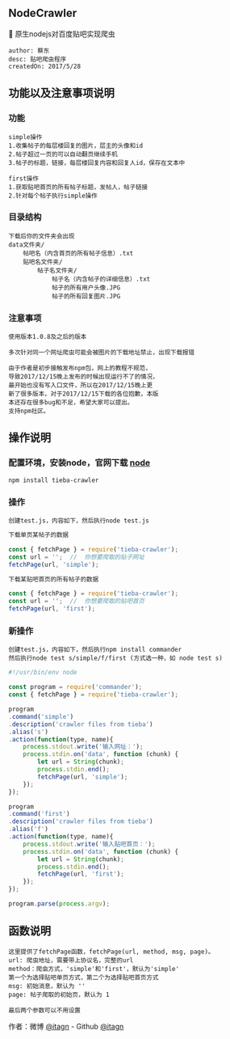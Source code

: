 ## NodeCrawler
:rocket: 原生nodejs对百度贴吧实现爬虫

    author: 蔡东
    desc: 贴吧爬虫程序
    createdOn: 2017/5/28

## 功能以及注意事项说明
### 功能

    simple操作
    1.收集帖子的每层楼回复的图片，层主的头像和id
    2.帖子超过一页的可以自动翻页继续手机
    3.帖子的标题，链接，每层楼回复内容和回复人id，保存在文本中
    
    first操作
    1.获取贴吧首页的所有帖子标题，发帖人，帖子链接
    2.针对每个帖子执行simple操作

### 目录结构

    下载后你的文件夹会出现
    data文件夹/
        帖吧名（内含首页的所有帖子信息）.txt    
        贴吧名文件夹/
            帖子名文件夹/
                帖子名（内含帖子的详细信息）.txt
                帖子的所有用户头像.JPG
                帖子的所有回复图片.JPG

### 注意事项

    使用版本1.0.8及之后的版本

    多次针对同一个网址爬虫可能会被图片的下载地址禁止，出现下载报错

    由于作者是初步接触发布npm包，网上的教程不规范，
    导致2017/12/15晚上发布的时候出现运行不了的情况，
    最开始也没有写入口文件，所以在2017/12/15晚上更
    新了很多版本，对于2017/12/15下载的各位抱歉，本版
    本还存在很多bug和不足，希望大家可以提出。
    支持npm社区。

## 操作说明 
### 配置环境，安装node，官网下载 [node](https://nodejs.org/en/)
    
	npm install tieba-crawler

### 操作

    创建test.js，内容如下，然后执行node test.js

```javascript
下载单页某帖子的数据

const { fetchPage } = require('tieba-crawler');
const url = '';  //  你想要爬取的贴子网址
fetchPage(url, 'simple');

下载某贴吧首页的所有帖子的数据

const { fetchPage } = require('tieba-crawler');
const url = '';  //  你想要爬取的贴吧首页
fetchPage(url, 'first');
```

### 新操作

    创建test.js，内容如下，然后执行npm install commander 
    然后执行node test s/simple/f/first (方式选一种，如 node test s)

```javascript
#!/usr/bin/env node

const program = require('commander');
const { fetchPage } = require('tieba-crawler');

program
.command('simple')
.description('crawler files from tieba')
.alias('s')
.action(function(type, name){
    process.stdout.write('输入网址：');
	process.stdin.on('data', function (chunk) {
        let url = String(chunk);
        process.stdin.end();
        fetchPage(url, 'simple');
    });
});

program
.command('first')
.description('crawler files from tieba')
.alias('f')
.action(function(type, name){
    process.stdout.write('输入贴吧首页：');
	process.stdin.on('data', function (chunk) {
        let url = String(chunk);
        process.stdin.end();
        fetchPage(url, 'first');
    });
});

program.parse(process.argv);
```

## 函数说明

    这里提供了fetchPage函数，fetchPage(url, method, msg, page)。
    url: 爬虫地址，需要带上协议名，完整的url
    method：爬虫方式，'simple'和'first'，默认为'simple'
    第一个为选择贴吧单页方式，第二个为选择贴吧首页方式
    msg: 初始消息，默认为 ''
    page: 帖子爬取的初始页，默认为 1

    最后两个参数可以不用设置

作者：微博 [@itagn][1] - Github [@itagn][2] 

[1]: https://weibo.com/p/1005053782707172
[2]: https://github.com/itagn